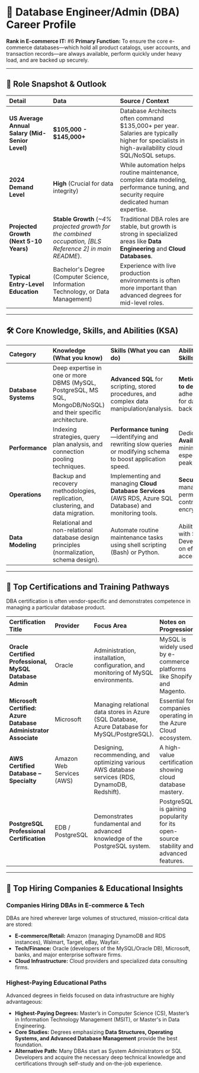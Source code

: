 # 💾 Database Engineer/Admin (DBA) Career Profile

**Rank in E-commerce IT:** #6
**Primary Function:** To ensure the core e-commerce databases—which hold all product catalogs, user accounts, and transaction records—are always available, perform quickly under heavy load, and are backed up securely.

---

## 💼 Role Snapshot & Outlook

| Detail | Data | Source / Context |
| :--- | :--- | :--- |
| **US Average Annual Salary (Mid-Senior Level)** | **$105,000 - $145,000+** | Database Architects often command $135,000+ per year. Salaries are typically higher for specialists in high-availability cloud SQL/NoSQL setups. |
| **2024 Demand Level** | **High** (Crucial for data integrity) | While automation helps routine maintenance, complex data modeling, performance tuning, and security require dedicated human expertise. |
| **Projected Growth (Next 5-10 Years)** | **Stable Growth** (*~4% projected growth for the combined occupation, [BLS Reference 2] in main README*). | Traditional DBA roles are stable, but growth is strong in specialized areas like **Data Engineering** and **Cloud Databases**. |
| **Typical Entry-Level Education** | Bachelor's Degree (Computer Science, Information Technology, or Data Management) | Experience with live production environments is often more important than advanced degrees for mid-level roles. |

---

## 🛠️ Core Knowledge, Skills, and Abilities (KSA)

| Category | Knowledge (What you know) | Skills (What you can do) | Abilities (Soft Skills/Competencies) |
| :--- | :--- | :--- | :--- |
| **Database Systems** | Deep expertise in one or more DBMS (MySQL, PostgreSQL, MS SQL, MongoDB/NoSQL) and their specific architecture. | **Advanced SQL** for scripting, stored procedures, and complex data manipulation/analysis. | **Meticulous attention to detail** and process adherence (especially for data security and backup). |
| **Performance** | Indexing strategies, query plan analysis, and connection pooling techniques. | **Performance tuning**—identifying and rewriting slow queries or modifying schema to boost application speed. | Dedication to **High Availability (HA)** and minimizing downtime, especially during peak sales. |
| **Operations** | Backup and recovery methodologies, replication, clustering, and data migration. | Implementing and managing **Cloud Database Services** (AWS RDS, Azure SQL Database) and monitoring tools. | **Security Focus**—managing user permissions, access controls, and encryption keys. |
| **Data Modeling** | Relational and non-relational database design principles (normalization, schema design). | Automate routine maintenance tasks using shell scripting (Bash) or Python. | Ability to work closely with Software Developers to advise on efficient data access. |

---

## 🏅 Top Certifications and Training Pathways

DBA certification is often vendor-specific and demonstrates competence in managing a particular database product.

| Certification Title | Provider | Focus Area | Notes on Progression |
| :--- | :--- | :--- | :--- |
| **Oracle Certified Professional, MySQL Database Admin** | Oracle | Administration, installation, configuration, and monitoring of MySQL environments. | MySQL is widely used by e-commerce platforms like Shopify and Magento. |
| **Microsoft Certified: Azure Database Administrator Associate** | Microsoft | Managing relational data stores in Azure (SQL Database, Azure Database for MySQL/PostgreSQL). | Essential for companies operating in the Azure Cloud ecosystem. |
| **AWS Certified Database – Specialty** | Amazon Web Services (AWS) | Designing, recommending, and optimizing various AWS database services (RDS, DynamoDB, Redshift). | A high-value certification showing cloud database mastery. |
| **PostgreSQL Professional Certification** | EDB / PostgreSQL | Demonstrates fundamental and advanced knowledge of the PostgreSQL system. | PostgreSQL is gaining popularity for its open-source stability and advanced features. |

---

## 🏢 Top Hiring Companies & Educational Insights

### Companies Hiring DBAs in E-commerce & Tech

DBAs are hired wherever large volumes of structured, mission-critical data are stored:

* **E-commerce/Retail:** Amazon (managing DynamoDB and RDS instances), Walmart, Target, eBay, Wayfair.
* **Tech/Finance:** Oracle (developers of the MySQL/Oracle DB), Microsoft, banks, and major enterprise software firms.
* **Cloud Infrastructure:** Cloud providers and specialized data consulting firms.

### Highest-Paying Educational Paths

Advanced degrees in fields focused on data infrastructure are highly advantageous:

* **Highest-Paying Degrees:** Master’s in Computer Science (CS), Master’s in Information Technology Management (MSIT), or Master's in Data Engineering.
* **Core Studies:** Degrees emphasizing **Data Structures, Operating Systems, and Advanced Database Management** provide the best foundation.
* **Alternative Path:** Many DBAs start as System Administrators or SQL Developers and acquire the necessary deep technical knowledge and certifications through self-study and on-the-job experience.
